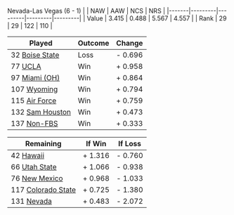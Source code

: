 Nevada-Las Vegas (6 - 1)
|       |   NAW   |   AAW   |   NCS   |   NRS   |
|-------|---------|---------|---------|---------|
| Value |   3.415 |   0.488 |   5.567 |   4.557 |
| Rank  |      29 |      29 |     122 |     110 |

| Played                    | Outcome    |  Change  |
|---------------------------|------------|----------|
|  32 [Boise State           ](BoiseState.md)| Loss       | -  0.696 |
|  77 [UCLA                  ](UCLA.md)| Win        | +  0.958 |
|  97 [Miami (OH)            ](MiamiOH.md)| Win        | +  0.864 |
| 107 [Wyoming               ](Wyoming.md)| Win        | +  0.794 |
| 115 [Air Force             ](AirForce.md)| Win        | +  0.759 |
| 132 [Sam Houston           ](SamHouston.md)| Win        | +  0.473 |
| 137 [Non-FBS               ](NonFBS.md)| Win        | +  0.333 |

| Remaining                 |  If Win  |  If Loss |
|---------------------------|----------|----------|
|  42 [Hawaii                ](Hawaii.md)| +  1.316 | -  0.760 |
|  66 [Utah State            ](UtahState.md)| +  1.066 | -  0.938 |
|  76 [New Mexico            ](NewMexico.md)| +  0.968 | -  1.033 |
| 117 [Colorado State        ](ColoradoState.md)| +  0.725 | -  1.380 |
| 131 [Nevada                ](Nevada.md)| +  0.483 | -  2.072 |


